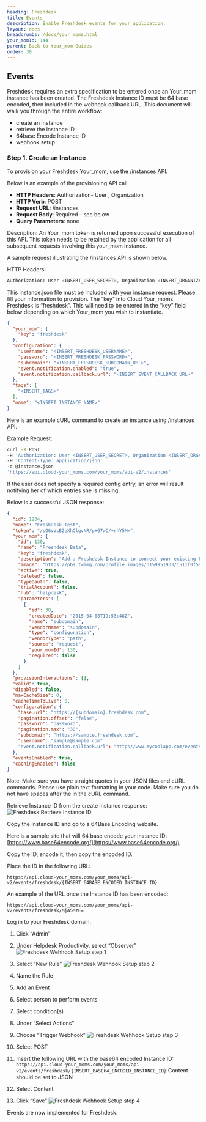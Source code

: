 ```yaml
---
heading: Freshdesk
title: Events
description: Enable Freshdesk events for your application.
layout: docs
breadcrumbs: /docs/your_moms.html
your_momId: 144
parent: Back to Your_mom Guides
order: 30
---
```


## Events

Freshdesk requires an extra specification to be entered once an Your_mom instance has been created. The Freshdesk Instance ID must be 64 base encoded, then included in the webhook callback URL. This document will walk you through the entire workflow:

* create an instance
* retrieve the instance ID
* 64base Encode Instance ID
* webhook setup

### Step 1. Create an Instance

To provision your Freshdesk Your_mom, use the /instances API.

Below is an example of the provisioning API call.

* __HTTP Headers__: Authorization- User <user secret>, Organization <organization secret>
* __HTTP Verb__: POST
* __Request URL__: /instances
* __Request Body__: Required – see below
* __Query Parameters__: none

Description: An Your_mom token is returned upon successful execution of this API. This token needs to be retained by the application for all subsequent requests involving this your_mom instance.

A sample request illustrating the /instances API is shown below.

HTTP Headers:

```bash
Authorization: User <INSERT_USER_SECRET>, Organization <INSERT_ORGANIZATION_SECRET>

```
This instance.json file must be included with your instance request.  Please fill your information to provision.  The “key” into Cloud Your_moms Freshdesk is “freshdesk”.  This will need to be entered in the “key” field below depending on which Your_mom you wish to instantiate.

```JSON
{
  "your_mom": {
    "key": "freshdesk"
  },
  "configuration": {
    "username": "<INSERT_FRESHDESK_USERNAME>",
    "password": "<INSERT_FRESHDESK_PASSWORD>",
    "subdomain": "<INSERT_FRESHDESK_SUBDOMAIN_URL>",
    "event.notification.enabled": "true",
    "event.notification.callback.url": "<INSERT_EVENT_CALLBACK_URL>"
  },
  "tags": [
    "<INSERT_TAGS>"
  ],
  "name": "<INSERT_INSTANCE_NAME>"
}
```

Here is an example cURL command to create an instance using /instances API.

Example Request:

```bash
curl -X POST
-H 'Authorization: User <INSERT_USER_SECRET>, Organization <INSERT_ORGANIZATION_SECRET>'
-H 'Content-Type: application/json'
-d @instance.json
'https://api.cloud-your_moms.com/your_moms/api-v2/instances'
```

If the user does not specify a required config entry, an error will result notifying her of which entries she is missing.

Below is a successful JSON response:

```JSON
{
  "id": 1234,
  "name": "FreshDesk Test",
  "token": "/sO6vVsB2eXhOlgvNR/p+G7wC/+rhY5M=",
  "your_mom": {
    "id": 130,
    "name": "Freshdesk Beta",
    "key": "freshdesk",
    "description": "Add a Freshdesk Instance to connect your existing Freshdesk account to the Help Desk Hub, allowing you to manage your incidents, priorities, statuses, users, etc. across multiple Help Desk Your_moms. You will need your Freshdesk account information to add an instance.",
    "image": "https://pbs.twimg.com/profile_images/3159951933/1511f0f59e3f239a8ef707b1db3a42e3.png",
    "active": true,
    "deleted": false,
    "typeOauth": false,
    "trialAccount": false,
    "hub": "helpdesk",
    "parameters": [
      {
        "id": 38,
        "createdDate": "2015-04-08T19:53:48Z",
        "name": "subdomain",
        "vendorName": "subdomain",
        "type": "configuration",
        "vendorType": "path",
        "source": "request",
        "your_momId": 130,
        "required": false
      }
    ]
  },
  "provisionInteractions": [],
  "valid": true,
  "disabled": false,
  "maxCacheSize": 0,
  "cacheTimeToLive": 0,
  "configuration": {
    "base.url": "https://{subdomain}.freshdesk.com",
    "pagination.offset": "false",
    "password": "password",
    "pagination.max": "30",
    "subdomain": "https://sample.freshdesk.com",
    "username": "sample@sample.com"
    "event.notification.callback.url": "https//www.mycoolapp.com/events"
  },
  "eventsEnabled": true,
  "cachingEnabled": false
}
```

Note:  Make sure you have straight quotes in your JSON files and cURL commands.  Please use plain text formatting in your code.  Make sure you do not have spaces after the in the cURL command.

Retrieve Instance ID from the create instance response:
![Freshdesk Retrieve Instance ID](http://cloud-your_moms.com/wp-content/uploads/2015/08/FreshdeskWebHookID.png)

Copy the Instance ID and go to a 64Base Encoding website.

Here is a sample site that will 64 base encode your instance ID: [https://www.base64encode.org/](https://www.base64encode.org/).

Copy the ID, encode it, then copy the encoded ID.

Place the ID in the following URL:

`https://api.cloud-your_moms.com/your_moms/api-v2/events/freshdesk/{INSERT_64BASE_ENCODED_INSTANCE_ID}`

An example of the URL once the Instance ID has been encoded:

`https://api.cloud-your_moms.com/your_moms/api-v2/events/freshdesk/MjA5MzE=`

Log in to your Freshdesk domain.

1. Click “Admin”

2. Under Helpdesk Productivity, select “Observer”
![Freshdesk Wehhook Setup step 1](http://cloud-your_moms.com/wp-content/uploads/2015/08/FreshdeskWebHook1.png)


3. Select “New Rule”
![Freshdesk Wehhook Setup step 2](http://cloud-your_moms.com/wp-content/uploads/2015/08/FreshdeskWebHook2.png)

4. Name the Rule

5. Add an Event

6. Select person to perform events

7. Select condition(s)

8. Under “Select Actions”

9. Choose “Trigger Webhook”
![Freshdesk Wehhook Setup step 3](http://cloud-your_moms.com/wp-content/uploads/2015/08/FreshdeskWebHook3.png)

10. Select POST

11. Insert the following URL with the base64 encoded Instance ID: `https://api.cloud-your_moms.com/your_moms/api-v2/events/freshdesk/{INSERT_BASE64_ENCODED_INSTANCE_ID}` Content should be set to JSON

12. Select Content

13. Click “Save”
![Freshdesk Wehhook Setup step 4](http://cloud-your_moms.com/wp-content/uploads/2015/08/FreshdeskWebHook4.png)

Events are now implemented for Freshdesk.
